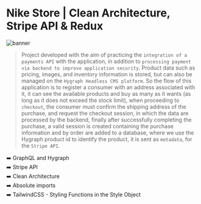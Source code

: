 # Nike Store | Clean Architecture, Stripe API & Redux

![banner](banner.png)

> Project developed with the aim of practicing the `integration of a payments API` with the application, in addition to `processing
> payment via backend to improve application security`. Product data such as pricing, images, and inventory information is
> stored, but can also be managed on the `Hygraph Headless CMS platform`. So the flow of this application is to register a consumer with
> an address associated with it, it can see the available products and buy as many as it wants (as long as it does not exceed the stock limit),
> when proceeding to `checkout`, the consumer must confirm the shipping address of the purchase, and request the checkout session, in which the data
> are processed by the backend, finally after successfully completing the purchase, a valid session is created containing the purchase information and by
> order are added to a database, where we use the Hygraph product id to identify the product, it is sent as `metadata`, for the `Stripe API`.

:arrow_right: GraphQL and Hygraph <br /> 
:arrow_right: Stripe API <br /> 
:arrow_right: Clean Architecture <br /> 
:arrow_right: Absolute imports <br />
:arrow_right: TailwindCSS - Styling Functions in the Style Object <br />
